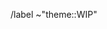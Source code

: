 <!-- Start your MR title with "WIP: " and indicate the name of the theme it implements -->

<!-- Indicate to which issue it relates (if any) by adding "Implements #[issue number]" -->


<!-- Don't remove the following line -->
/label ~"theme::WIP"
